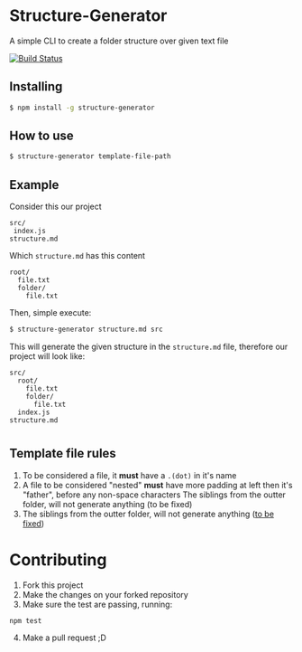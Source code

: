 # Structure-Generator

A simple CLI to create a folder structure over given text file

[![Build Status](https://travis-ci.org/ramonmoraes/structure-generator.svg?branch=master)](https://travis-ci.org/ramonmoraes/structure-generator)

## Installing

```bash
$ npm install -g structure-generator
```

## How to use
```bash
$ structure-generator template-file-path
```

## Example
Consider this our project

```
src/
 index.js
structure.md
```

Which `structure.md` has this content
```
root/
  file.txt
  folder/
    file.txt
```

Then, simple execute:
```bash
$ structure-generator structure.md src
```

This will generate the given structure in the `structure.md` file, therefore our project will look like:

```
src/
  root/
    file.txt
    folder/
      file.txt
  index.js
structure.md
```

#
## Template file rules
1. To be considered a file, it __must__ have a `.(dot)` in it's name
2. A file to be considered "nested" __must__ have more padding at left then it's "father", before any non-space characters
The siblings from the outter folder, will not generate anything (to be fixed)
3. The siblings from the outter folder, will not generate anything ([to be fixed](https://github.com/ramonmoraes/structure-generator/issues/2))

# Contributing
1. Fork this project
2. Make the changes on your forked repository
3. Make sure the test are passing, running: 
```
npm test
```
4. Make a pull request ;D
